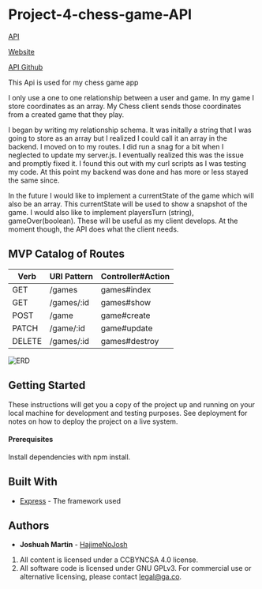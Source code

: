 # Project-4-chess-game-API

[API](https://stark-citadel-18124.herokuapp.com)

[Website]( https://hajimenojosh.github.io/project-4-chess-game-client/)

[API Github](https://github.com/HajimeNoJosh/project-4-chess-game-API)

This Api is used for my chess game app

I only use a one to one relationship between a user and game. In my game I store
coordinates as an array. My Chess client sends those coordinates from a created
game that they play.

I began by writing my relationship schema. It was initally a string that I was
going to store as an array but I realized I could call it an array in the backend.
I moved on to my routes. I did run a snag for a bit when I neglected to update
 my server.js. I eventually realized this was the issue and promptly fixed it.
 I found this out with my curl scripts as I was testing my code. At this point my
 backend was done and has more or less stayed the same since.

In the future I would like to implement a currentState of the game which will also
be an array. This currentState will be used to show a snapshot of the game. I would
also like to implement playersTurn (string), gameOver(boolean). These will be useful
as my client develops. At the moment though, the API does what the client needs.


## MVP Catalog of Routes

| Verb | URI Pattern | Controller#Action |
|------|-------------|-------------------|
| GET  | /games    | games#index     |
| GET  | /games/:id  | games#show      |
| POST  | /game | game#create      |
| PATCH  | /game/:id  | game#update      |
| DELETE  | /games/:id  | games#destroy      |


![ERD](https://media.git.generalassemb.ly/user/23013/files/f98ba900-14e4-11ea-841f-abb20e389863)

## Getting Started

These instructions will get you a copy of the project up and running on your local machine for development and testing purposes. See deployment for notes on how to deploy the project on a live system.

#### Prerequisites

Install dependencies with npm install.

## Built With

* [Express](https://expressjs.com/) - The framework used


## Authors
* **Joshuah Martin** - [HajimeNoJosh](https://github.com/HajimeNoJosh)

1. All content is licensed under a CC­BY­NC­SA 4.0 license.
1. All software code is licensed under GNU GPLv3. For commercial use or
    alternative licensing, please contact legal@ga.co.
